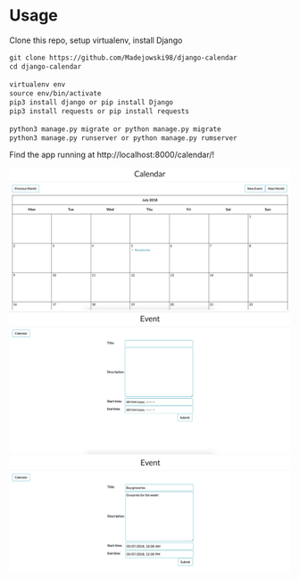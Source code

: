 # Usage
Clone this repo, setup virtualenv, install Django
```
git clone https://github.com/Madejowski98/django-calendar
cd django-calendar

virtualenv env
source env/bin/activate
pip3 install django or pip install Django
pip3 install requests or pip install requests 

python3 manage.py migrate or python manage.py migrate
python3 manage.py runserver or python manage.py rumserver
```
Find the app running at http://localhost:8000/calendar/!

<img src=/images/calendar_v2.0.png/>
<img src=/images/calendar_v2.0_form_new.png/>
<img src=/images/calendar_v2.0_form_edit.png/>
